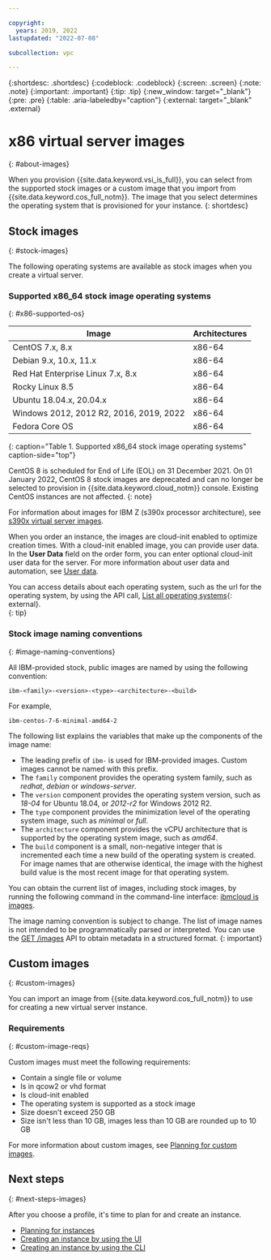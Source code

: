 ```yaml
---

copyright:
  years: 2019, 2022
lastupdated: "2022-07-08"

subcollection: vpc

---
```


{:shortdesc: .shortdesc}
{:codeblock: .codeblock}
{:screen: .screen}
{:note: .note}
{:important: .important}
{:tip: .tip}
{:new_window: target="_blank"}
{:pre: .pre}
{:table: .aria-labeledby="caption"}
{:external: target="_blank" .external}


# x86 virtual server images
{: #about-images}

When you provision {{site.data.keyword.vsi_is_full}}, you can select from the supported stock images or a custom image that you import from {{site.data.keyword.cos_full_notm}}. The image that you select determines the operating system that is provisioned for your instance.
{: shortdesc}

## Stock images
{: #stock-images}

The following operating systems are available as stock images when you create a virtual server.

### Supported x86_64 stock image operating systems
{: #x86-supported-os}

| Image | Architectures |
|---------|---------|
| CentOS 7.x, 8.x | x86-64 |
| Debian 9.x, 10.x, 11.x | x86-64 |
| Red Hat Enterprise Linux 7.x, 8.x | x86-64 |
| Rocky Linux 8.5 | x86-64 |
| Ubuntu 18.04.x, 20.04.x | x86-64 |
| Windows 2012, 2012 R2, 2016, 2019, 2022 | x86-64 |
| Fedora Core OS | x86-64 |
{: caption="Table 1. Supported x86_64 stock image operating systems" caption-side="top"}

CentOS 8 is scheduled for End of Life (EOL) on 31 December 2021. On 01 January 2022, CentOS 8 stock images are deprecated and can no longer be selected to provision in {{site.data.keyword.cloud_notm}} console. Existing CentOS instances are not affected.
{: note}

For information about images for IBM Z (s390x processor architecture), see [s390x virtual server images](/docs/vpc?topic=vpc-vsabout-images).

When you order an instance, the images are cloud-init enabled to optimize creation times. With a cloud-init enabled image, you can provide user data. In the **User Data** field on the order form, you can enter optional cloud-init user data for the server. For more information about user data and automation, see [User data](/docs/vpc?topic=vpc-user-data).

You can access details about each operating system, such as the url for the operating system, by using the API call, [List all operating systems](https://cloud.ibm.com/apidocs/vpc#list-operating-systems){: external}.  
{: tip}

### Stock image naming conventions
{: #image-naming-conventions}

All IBM-provided stock, public images are named by using the following convention:

```
ibm-<family>-<version>-<type>-<architecture>-<build>
```

For example,

```
ibm-centos-7-6-minimal-amd64-2
```

The following list explains the variables that make up the components of the image name:
* The leading prefix of `ibm-` is used for IBM-provided images. Custom images cannot be named with this prefix.
* The `family` component provides the operating system family, such as *redhat*, *debian* or *windows-server*.
* The `version` component provides the operating system version, such as *18-04* for Ubuntu 18.04, or *2012-r2* for Windows 2012 R2.
* The `type` component provides the minimization level of the operating system image, such as *minimal* or *full*.
* The `architecture` component provides the vCPU architecture that is supported by the operating system image, such as *amd64*.
* The `build` component is a small, non-negative integer that is incremented each time a new build of the operating system is created. For image names that are otherwise identical, the image with the highest build value is the most recent image for that operating system.

You can obtain the current list of images, including stock images, by running the following command in the command-line interface: [ibmcloud is images](/docs/vpc?topic=vpc-infrastructure-cli-plugin-vpc-reference#images).

The image naming convention is subject to change. The list of image names is not intended to be programmatically parsed or interpreted. You can use the [GET /images](/apidocs/vpc#get-image) API to obtain metadata in a structured format.
{: important}

## Custom images
{: #custom-images}

You can import an image from {{site.data.keyword.cos_full_notm}} to use for creating a new virtual server instance.

### Requirements
{: #custom-image-reqs}

Custom images must meet the following requirements:
- Contain a single file or volume
- Is in qcow2 or vhd format
- Is cloud-init enabled
- The operating system is supported as a stock image
- Size doesn't exceed 250 GB
- Size isn't less than 10 GB, images less than 10 GB are rounded up to 10 GB

For more information about custom images, see [Planning for custom images](/docs/vpc?topic=vpc-planning-custom-images).

<!--### Storage costs
{: #custom-image-storage}

Storage costs are incurred for storing custom images. This charge is separate from charges for storing images in {{site.data.keyword.cos_full_notm}}.-->

 ## Next steps
{: #next-steps-images}

After you choose a profile, it's time to plan for and create an instance.
* [Planning for instances](/docs/vpc?topic=vpc-vsi_best_practices)
* [Creating an instance by using the UI](/docs/vpc?topic=vpc-creating-virtual-servers)
* [Creating an instance by using the CLI](/docs/vpc?topic=vpc-creating-virtual-servers-cli)
